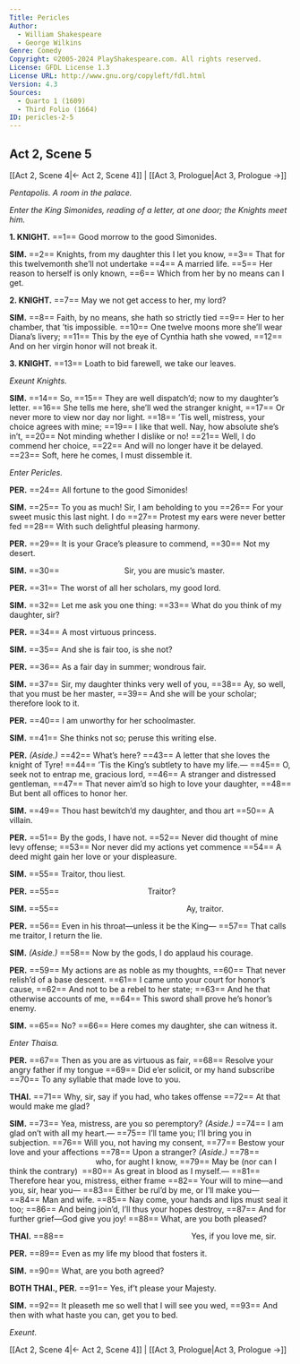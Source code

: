 ```yaml
---
Title: Pericles
Author: 
  - William Shakespeare
  - George Wilkins
Genre: Comedy
Copyright: ©2005-2024 PlayShakespeare.com. All rights reserved.
License: GFDL License 1.3
License URL: http://www.gnu.org/copyleft/fdl.html
Version: 4.3
Sources:
  - Quarto 1 (1609)
  - Third Folio (1664)
ID: pericles-2-5
---
```


## Act 2, Scene 5
[[Act 2, Scene 4|← Act 2, Scene 4]] | [[Act 3, Prologue|Act 3, Prologue →]]

*Pentapolis. A room in the palace.*

*Enter the King Simonides, reading of a letter, at one door; the Knights meet him.*

**1. KNIGHT.**
==1== Good morrow to the good Simonides.

**SIM.**
==2== Knights, from my daughter this I let you know,
==3== That for this twelvemonth she’ll not undertake
==4== A married life.
==5== Her reason to herself is only known,
==6== Which from her by no means can I get.

**2. KNIGHT.**
==7== May we not get access to her, my lord?

**SIM.**
==8== Faith, by no means, she hath so strictly tied
==9== Her to her chamber, that ’tis impossible.
==10== One twelve moons more she’ll wear Diana’s livery;
==11== This by the eye of Cynthia hath she vowed,
==12== And on her virgin honor will not break it.

**3. KNIGHT.**
==13== Loath to bid farewell, we take our leaves.

*Exeunt Knights.*

**SIM.**
==14== So,
==15== They are well dispatch’d; now to my daughter’s letter.
==16== She tells me here, she’ll wed the stranger knight,
==17== Or never more to view nor day nor light.
==18== ’Tis well, mistress, your choice agrees with mine;
==19== I like that well. Nay, how absolute she’s in’t,
==20== Not minding whether I dislike or no!
==21== Well, I do commend her choice,
==22== And will no longer have it be delayed.
==23== Soft, here he comes, I must dissemble it.

*Enter Pericles.*

**PER.**
==24== All fortune to the good Simonides!

**SIM.**
==25== To you as much! Sir, I am beholding to you
==26== For your sweet music this last night. I do
==27== Protest my ears were never better fed
==28== With such delightful pleasing harmony.

**PER.**
==29== It is your Grace’s pleasure to commend,
==30== Not my desert.

**SIM.**
==30==         Sir, you are music’s master.

**PER.**
==31== The worst of all her scholars, my good lord.

**SIM.**
==32== Let me ask you one thing:
==33== What do you think of my daughter, sir?

**PER.**
==34== A most virtuous princess.

**SIM.**
==35== And she is fair too, is she not?

**PER.**
==36== As a fair day in summer; wondrous fair.

**SIM.**
==37== Sir, my daughter thinks very well of you,
==38== Ay, so well, that you must be her master,
==39== And she will be your scholar; therefore look to it.

**PER.**
==40== I am unworthy for her schoolmaster.

**SIM.**
==41== She thinks not so; peruse this writing else.

**PER.**
*(Aside.)*
==42== What’s here?
==43== A letter that she loves the knight of Tyre!
==44== ’Tis the King’s subtlety to have my life.⁠—
==45== O, seek not to entrap me, gracious lord,
==46== A stranger and distressed gentleman,
==47== That never aim’d so high to love your daughter,
==48== But bent all offices to honor her.

**SIM.**
==49== Thou hast bewitch’d my daughter, and thou art
==50== A villain.

**PER.**
==51== By the gods, I have not.
==52== Never did thought of mine levy offense;
==53== Nor never did my actions yet commence
==54== A deed might gain her love or your displeasure.

**SIM.**
==55== Traitor, thou liest.

**PER.**
==55==            Traitor?

**SIM.**
==55==                 Ay, traitor.

**PER.**
==56== Even in his throat—unless it be the King⁠—
==57== That calls me traitor, I return the lie.

**SIM.**
*(Aside.)*
==58== Now by the gods, I do applaud his courage.

**PER.**
==59== My actions are as noble as my thoughts,
==60== That never relish’d of a base descent.
==61== I came unto your court for honor’s cause,
==62== And not to be a rebel to her state;
==63== And he that otherwise accounts of me,
==64== This sword shall prove he’s honor’s enemy.

**SIM.**
==65== No?
==66== Here comes my daughter, she can witness it.

*Enter Thaisa.*

**PER.**
==67== Then as you are as virtuous as fair,
==68== Resolve your angry father if my tongue
==69== Did e’er solicit, or my hand subscribe
==70== To any syllable that made love to you.

**THAI.**
==71== Why, sir, say if you had, who takes offense
==72== At that would make me glad?

**SIM.**
==73== Yea, mistress, are you so peremptory?
*(Aside.)*
==74== I am glad on’t with all my heart.⁠—
==75== I’ll tame you; I’ll bring you in subjection.
==76== Will you, not having my consent,
==77== Bestow your love and your affections
==78== Upon a stranger?
*(Aside.)*
==78==            who, for aught I know,
==79== May be (nor can I think the contrary) 
==80== As great in blood as I myself.⁠—
==81== Therefore hear you, mistress, either frame
==82== Your will to mine—and you, sir, hear you⁠—
==83== Either be rul’d by me, or I’ll make you⁠—
==84== Man and wife.
==85== Nay come, your hands and lips must seal it too;
==86== And being join’d, I’ll thus your hopes destroy,
==87== And for further grief—God give you joy!
==88== What, are you both pleased?

**THAI.**
==88==                 Yes, if you love me, sir.

**PER.**
==89== Even as my life my blood that fosters it.

**SIM.**
==90== What, are you both agreed?

**BOTH THAI., PER.**
==91== Yes, if’t please your Majesty.

**SIM.**
==92== It pleaseth me so well that I will see you wed,
==93== And then with what haste you can, get you to bed.

*Exeunt.*

[[Act 2, Scene 4|← Act 2, Scene 4]] | [[Act 3, Prologue|Act 3, Prologue →]]